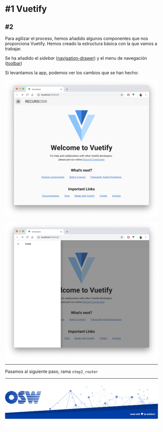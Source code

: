 # #1 Vuetify

## #2
Para agilizar el proceso, hemos añadido algunos componentes que nos proporciona Vuetify. Hemos creado la estructura básica con la que vamos a trabajar.  

Se ha añadido el _sidebar_ ([navigation-drawer](https://vuetifyjs.com/en/components/navigation-drawers)) y el menu de navegación ([toolbar](https://vuetifyjs.com/en/components/toolbars#toolbar))

Si levantamos la app, podemos ver los cambios que se han hecho:  

![navigation-drawer](./assets/img/navigation-drawer.png)
  
![navigation-drawer-open](./assets/img/navigation-drawer-open.png)

---

Pasamos al siguiente paso, rama `step2_router`

---

![footer](./assets/img/footer.png)
